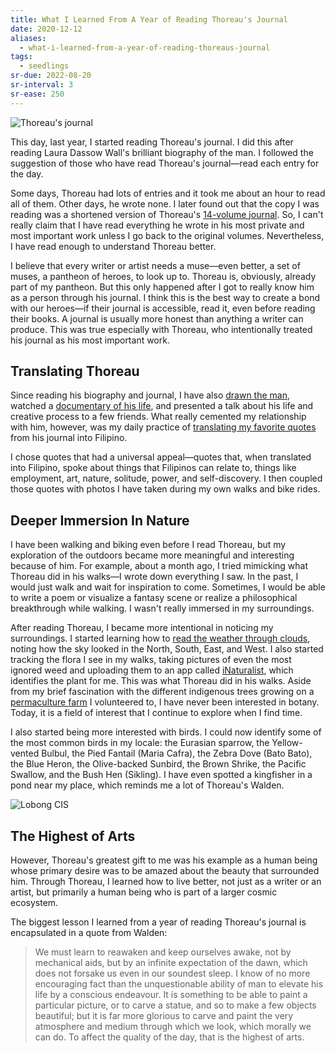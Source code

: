 ```yaml
---
title: What I Learned From A Year of Reading Thoreau's Journal
date: 2020-12-12
aliases:
  - what-i-learned-from-a-year-of-reading-thoreaus-journal
tags:
  - seedlings
sr-due: 2022-08-20
sr-interval: 3
sr-ease: 250
---
```


![Thoreau's journal](thoreau-journal.jpg)

This day, last year, I started reading Thoreau's journal. I did this after reading Laura Dassow Wall's brilliant biography of the man. I followed the suggestion of those who have read Thoreau's journal—read each entry for the day.

Some days, Thoreau had lots of entries and it took me about an hour to read all of them. Other days, he wrote none. I later found out that the copy I was reading was a shortened version of Thoreau's [14-volume journal](https://www.walden.org/collection/journals/). So, I can't really claim that I have read everything he wrote in his most private and most important work unless I go back to the original volumes. Nevertheless, I have read enough to understand Thoreau better.

I believe that every writer or artist needs a muse—even better, a set of muses, a pantheon of heroes, to look up to. Thoreau is, obviously, already part of my pantheon. But this only happened after I got to really know him as a person through his journal. I think this is the best way to create a bond with our heroes—if their journal is accessible, read it, even before reading their books. A journal is usually more honest than anything a writer can produce. This was true especially with Thoreau, who intentionally treated his journal as his most important work.

## Translating Thoreau

Since reading his biography and journal, I have also [drawn the man](https://www.instagram.com/p/CCZ2tyeBfon/), watched a [documentary of his life](http://www.filmsbyhuey.com/films/henry-david-thoreau-surveyor-of-the-soul/), and presented a talk about his life and creative process to a few friends. What really cemented my relationship with him, however, was my daily practice of [translating my favorite quotes](https://www.instagram.com/explore/tags/vithoreau/) from his journal into Filipino.

I chose quotes that had a universal appeal—quotes that, when translated into Filipino, spoke about things that Filipinos can relate to, things like employment, art, nature, solitude, power, and self-discovery. I then coupled those quotes with photos I have taken during my own walks and bike rides.

## Deeper Immersion In Nature

I have been walking and biking even before I read Thoreau, but my exploration of the outdoors became more meaningful and interesting because of him. For example, about a month ago, I tried mimicking what Thoreau did in his walks—I wrote down everything I saw. In the past, I would just walk and wait for inspiration to come. Sometimes, I would be able to write a poem or visualize a fantasy scene or realize a philosophical breakthrough while walking. I wasn't really immersed in my surroundings.

After reading Thoreau, I became more intentional in noticing my surroundings. I started learning how to [read the weather through clouds](https://nature-mentor.com/how-to-predict-weather-with-clouds/), noting how the sky looked in the North, South, East, and West. I also started tracking the flora I see in my walks, taking pictures of even the most ignored weed and uploading them to an app called [iNaturalist](https://www.inaturalist.org/), which identifies the plant for me. This was what Thoreau did in his walks. Aside from my brief fascination with the different indigenous trees growing on a [permaculture farm](https://mmsheal.wordpress.com/) I volunteered to, I have never been interested in botany. Today, it is a field of interest that I continue to explore when I find time.

I also started being more interested with birds. I could now identify some of the most common birds in my locale: the Eurasian sparrow, the Yellow-vented Bulbul, the Pied Fantail (Maria Cafra), the Zebra Dove (Bato Bato), the Blue Heron, the Olive-backed Sunbird, the Brown Shrike, the Pacific Swallow, and the Bush Hen (Sikling). I have even spotted a kingfisher in a pond near my place, which reminds me a lot of Thoreau's Walden.

![Lobong CIS](lobong-CIS.jpg "The Lobong CIS, my very own Walden.")

## The Highest of Arts

However, Thoreau's greatest gift to me was his example as a human being whose primary desire was to be amazed about the beauty that surrounded him. Through Thoreau, I learned how to live better, not just as a writer or an artist, but primarily a human being who is part of a larger cosmic ecosystem.

The biggest lesson I learned from a year of reading Thoreau's journal is encapsulated in a quote from Walden:

> We must learn to reawaken and keep ourselves awake, not by mechanical aids, but by an infinite expectation of the dawn, which does not forsake us even in our soundest sleep. I know of no more encouraging fact than the unquestionable ability of man to elevate his life by a conscious endeavour. It is something to be able to paint a particular picture, or to carve a statue, and so to make a few objects beautiful; but it is far more glorious to carve and paint the very atmosphere and medium through which we look, which morally we can do. To affect the quality of the day, that is the highest of arts.
